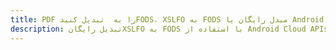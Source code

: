 ---title: PDF را به  تبدیل کنیدFODS، XSLFO به FODS مبدل رایگان یا Android SDKdescription: تبدیل رایگانXSLFO به FODS با استفاده از Android Cloud APIs & SDK همچنین اسناد PDF را در Cloud ایجاد، ویرایش و رندر کنید.---